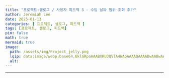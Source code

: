 ```yaml
---
title: "프로젝트:샐로그 / 사용자 피드백 3 - 수입 날짜 범위 조회 추가"
author: Jeremiah Lee
date: 2025-01-13
categories: [ 프로젝트, 샐로그, 피드백 ]
tags: [프로젝트, 샐로그, 피드백]
pin: false
math: true
mermaid: true
image: 
  path: /assets/img/Project_jelly.png
  lqip: data:image/webp;base64,UklGRpoAAABXRUJQVlA4WAoAAAAQAAAADwAABwAAQUxQSDIAAAARL0AmbZurmr57yyIiqE8oiG0bejIYEQTgqiDA9vqnsUSI6H+oAERp2HZ65qP/VIAWAFZQOCBCAAAA8AEAnQEqEAAIAAVAfCWkAALp8sF8rgRgAP7o9FDvMCkMde9PK7euH5M1m6VWoDXf2FkP3BqV0ZYbO6NA/VFIAAAA
  alt: 
---
```

***

